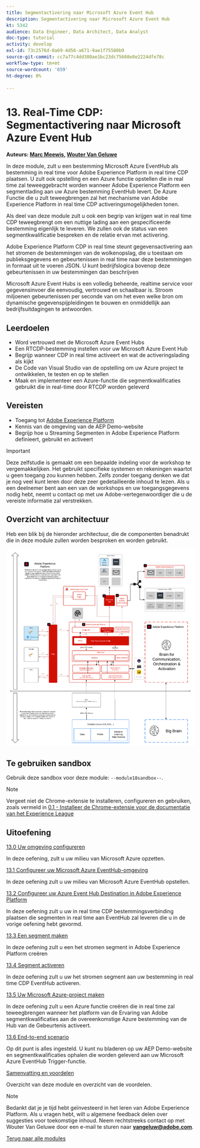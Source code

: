 ```yaml
---
title: Segmentactivering naar Microsoft Azure Event Hub
description: Segmentactivering naar Microsoft Azure Event Hub
kt: 5342
audience: Data Engineer, Data Architect, Data Analyst
doc-type: tutorial
activity: develop
exl-id: 73c2576d-0a69-4d56-a671-9ae1f75580b9
source-git-commit: cc7a77c4dd380ae1bc23dc75608e8e2224dfe78c
workflow-type: tm+mt
source-wordcount: '659'
ht-degree: 0%

---
```


# 13. Real-Time CDP: Segmentactivering naar Microsoft Azure Event Hub

**Auteurs: [Marc Meewis](https://www.linkedin.com/in/marcmeewis/), [Wouter Van Geluwe](https://www.linkedin.com/in/woutervangeluwe/)**

In deze module, zult u een bestemming Microsoft Azure EventHub als bestemming in real time voor Adobe Experience Platform in real time CDP plaatsen. U zult ook opstelling en een Azure functie opstellen die in real time zal teweeggebracht worden wanneer Adobe Experience Platform een segmentlading aan uw Azure bestemming EventHub levert. De Azure Functie die u zult teweegbrengen zal het mechanisme van Adobe Experience Platform in real time CDP activeringsmogelijkheden tonen.

Als deel van deze module zult u ook een begrip van krijgen wat in real time CDP teweegbrengt om een nuttige lading aan een gespecificeerde bestemming eigenlijk te leveren. We zullen ook de status van een segmentkwalificatie bespreken en de relatie ervan met activering.

Adobe Experience Platform CDP in real time steunt gegevensactivering aan het stromen de bestemmingen van de wolkenopslag, die u toestaan om publieksgegevens en gebeurtenissen in real time naar deze bestemmingen in formaat uit te voeren JSON. U kunt bedrijfslogica bovenop deze gebeurtenissen in uw bestemmingen dan beschrijven

Microsoft Azure Event Hubs is een volledig beheerde, realtime service voor gegevensinvoer die eenvoudig, vertrouwd en schaalbaar is. Stroom miljoenen gebeurtenissen per seconde van om het even welke bron om dynamische gegevenspijpleidingen te bouwen en onmiddellijk aan bedrijfsuitdagingen te antwoorden.

## Leerdoelen

- Word vertrouwd met de Microsoft Azure Event Hubs
- Een RTCDP-bestemming instellen voor uw Microsoft Azure Event Hub
- Begrijp wanneer CDP in real time activeert en wat de activeringslading als kijkt
- De Code van Visual Studio van de opstelling om uw Azure project te ontwikkelen, te testen en op te stellen
- Maak en implementeer een Azure-functie die segmentkwalificaties gebruikt die in real-time door RTCDP worden geleverd

## Vereisten

- Toegang tot [Adobe Experience Platform](https://experience.adobe.com/platform)
- Kennis van de omgeving van de AEP Demo-website
- Begrijp hoe u Streaming Segmenten in Adobe Experience Platform definieert, gebruikt en activeert

>[!IMPORTANT]
>
>Deze zelfstudie is gemaakt om een bepaalde indeling voor de workshop te vergemakkelijken. Het gebruikt specifieke systemen en rekeningen waartot u geen toegang zou kunnen hebben. Zelfs zonder toegang denken we dat je nog veel kunt leren door deze zeer gedetailleerde inhoud te lezen. Als u een deelnemer bent aan een van de workshops en uw toegangsgegevens nodig hebt, neemt u contact op met uw Adobe-vertegenwoordiger die u de vereiste informatie zal verstrekken.

## Overzicht van architectuur

Heb een blik bij de hieronder architectuur, die de componenten benadrukt die in deze module zullen worden besproken en worden gebruikt.

![Overzicht van architectuur](../../assets/images/architecturem18.png)

## Te gebruiken sandbox

Gebruik deze sandbox voor deze module: `--module18sandbox--`.

>[!NOTE]
>
>Vergeet niet de Chrome-extensie te installeren, configureren en gebruiken, zoals vermeld in [0.1 - Installeer de Chrome-extensie voor de documentatie van het Experience League](../module0/ex1.md)

## Uitoefening

[13.0 Uw omgeving configureren](./ex0.md)

In deze oefening, zult u uw milieu van Microsoft Azure opzetten.

[13.1 Configureer uw Microsoft Azure EventHub-omgeving](./ex1.md)

In deze oefening zult u uw milieu van Microsoft Azure EventHub opstellen.

[13.2 Configureer uw Azure Event Hub Destination in Adobe Experience Platform](./ex2.md)

In deze oefening zult u uw in real time CDP bestemmingsverbinding plaatsen die segmenten in real time aan EventHub zal leveren die u in de vorige oefening hebt gevormd.

[13.3 Een segment maken](./ex3.md)

In deze oefening zult u een het stromen segment in Adobe Experience Platform creëren

[13.4 Segment activeren](./ex4.md)

In deze oefening zult u uw het stromen segment aan uw bestemming in real time CDP EventHub activeren.

[13.5 Uw Microsoft Azure-project maken](./ex5.md)

In deze oefening zult u een Azure functie creëren die in real time zal teweegbrengen wanneer het platform van de Ervaring van Adobe segmentkwalificaties aan de overeenkomstige Azure bestemming van de Hub van de Gebeurtenis activeert.

[13.6 End-to-end scenario](./ex6.md)

Op dit punt is alles ingesteld. U kunt nu bladeren op uw AEP Demo-website en segmentkwalificaties ophalen die worden geleverd aan uw Microsoft Azure EventHub Trigger-functie.

[Samenvatting en voordelen](./summary.md)

Overzicht van deze module en overzicht van de voordelen.

>[!NOTE]
>
>Bedankt dat je je tijd hebt geïnvesteerd in het leren van Adobe Experience Platform. Als u vragen hebt, wilt u algemene feedback delen over suggesties voor toekomstige inhoud. Neem rechtstreeks contact op met Wouter Van Geluwe door een e-mail te sturen naar **vangeluw@adobe.com**.

[Terug naar alle modules](../../overview.md)
